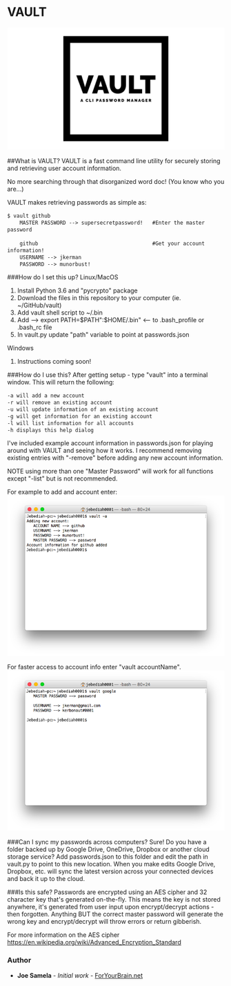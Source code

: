 # VAULT
![VAULT](screenshots/banner.png?raw=true "VAULT")

##What is VAULT?
VAULT is a fast command line utility for securely storing and retrieving user account information.

No more searching through that disorganized word doc! (You know who you are...) 

VAULT makes retrieving passwords as simple as:
```
$ vault github
    MASTER PASSWORD --> supersecretpassword!   #Enter the master password
   
    github                                     #Get your account information!
    USERNAME --> jkerman 
    PASSWORD --> munorbust!
```

###How do I set this up?
Linux/MacOS
  1. Install Python 3.6 and "pycrypto" package
  2. Download the files in this repository to your computer (ie. ~/GitHub/vault)
  3. Add vault shell script to ~/.bin
  4. Add -->  export PATH=$PATH":$HOME/.bin"  <-- to .bash_profile or .bash_rc file
  5. In vault.py update "path" variable to point at passwords.json

Windows
  1. Instructions coming soon!

###How do I use this?
After getting setup - type "vault" into a terminal window. This will return the following:
```
-a will add a new account 
-r will remove an existing account 
-u will update information of an existing account 
-g will get information for an existing account 
-l will list information for all accounts 
-h displays this help dialog
```
I've included example account information in passwords.json for playing around with VAULT and seeing how it works. I recommend removing existing entries with "-remove" before adding any new account information. 

NOTE using more than one "Master Password" will work for all functions except "-list" but is not recommended.

For example to add and account enter:
![add](screenshots/screenshot2.png?raw=true "add")

For faster access to account info enter "vault accountName".
![get](screenshots/screenshot1.png?raw=true "get")

###Can I sync my passwords across computers?
Sure! Do you have a folder backed up by Google Drive, OneDrive, Dropbox or another cloud storage service? Add passwords.json to this folder and edit the path in vault.py to point to this new location. When you make edits Google Drive, Dropbox, etc. will sync the latest version across your connected devices and back it up to the cloud.

###Is this safe?
Passwords are encrypted using an AES cipher and 32 character key that's generated on-the-fly. This means the key is not stored anywhere, it's generated from user input upon encrypt/decrypt actions - then forgotten. Anything BUT the correct master password will generate the wrong key and encrypt/decrypt will throw errors or return gibberish.

For more information on the AES cipher https://en.wikipedia.org/wiki/Advanced_Encryption_Standard

### Author
* **Joe Samela** - *Initial work* - [ForYourBrain.net](http://www.foryourbrain.net)
